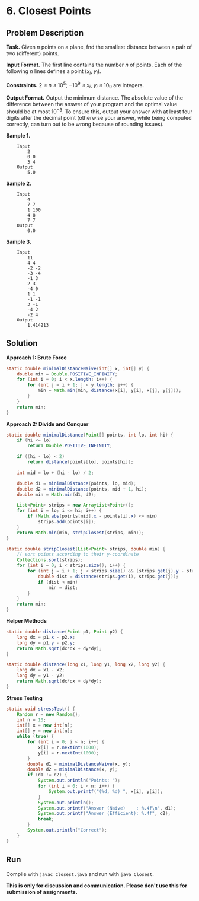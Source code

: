 # 6. Closest Points

## Problem Description

**Task.** Given _n_ points on a plane, fnd the smallest distance between a pair of two (different) points.

**Input Format.** The first line contains the number _n_ of points. Each of the following _n_ lines defines a point (_x_<sub>_i_</sub>, _y_<sub>_i_</sub>).

**Constraints.** 2 ≤ _n_ ≤ 10<sup>5</sup>; −10<sup>9</sup> ≤ _x_<sub>_i_</sub>, _y_<sub>_i_</sub> ≤ 10<sub>9</sub> are integers.

**Output Format.** Output the minimum distance. The absolute value of the difference between the answer of your program and the optimal value should be at most 10<sup>−3</sup>. To ensure this, output your answer with at least four digits after the decimal point (otherwise your answer, while being computed correctly, can turn out to be wrong because of rounding issues).

**Sample 1.**

```
    Input
        2
        0 0
        3 4
    Output
        5.0
```

**Sample 2.**

```
    Input
        4
        7 7
        1 100
        4 8
        7 7
    Output
        0.0
```

**Sample 3.**

```
    Input
        11
        4 4
        -2 -2
        -3 -4
        -1 3
        2 3
        -4 0
        1 1
        -1 -1
        3 -1
        -4 2
        -2 4
    Output
        1.414213
```
## Solution

**Approach 1: Brute Force**

```java
static double minimalDistanceNaive(int[] x, int[] y) {
    double min = Double.POSITIVE_INFINITY;
    for (int i = 0; i < x.length; i++) {
        for (int j = i + 1; j < y.length; j++) {
            min = Math.min(min, distance(x[i], y[i], x[j], y[j]));
        }
    }
    return min;
}
```

**Approach 2: Divide and Conquer**


```java
static double minimalDistance(Point[] points, int lo, int hi) {
    if (hi <= lo)
        return Double.POSITIVE_INFINITY;

    if ((hi - lo) < 2)
        return distance(points[lo], points[hi]);

    int mid = lo + (hi - lo) / 2;

    double d1 = minimalDistance(points, lo, mid);
    double d2 = minimalDistance(points, mid + 1, hi);
    double min = Math.min(d1, d2);

    List<Point> strips = new ArrayList<Point>();
    for (int i = lo; i <= hi; i++) {
        if (Math.abs(points[mid].x - points[i].x) <= min) 
            strips.add(points[i]);
    }
    return Math.min(min, stripClosest(strips, min));
}

static double stripClosest(List<Point> strips, double min) {
    // sort points according to their y-coordinate
    Collections.sort(strips);
    for (int i = 0; i < strips.size(); i++) {
        for (int j = i + 1; j < strips.size() && (strips.get(j).y - strips.get(i).y) <= min; j++) {
            double dist = distance(strips.get(i), strips.get(j));
            if (dist < min)
                min = dist;
        }
    }
    return min;
}
```

**Helper Methods**

```java
static double distance(Point p1, Point p2) {
    long dx = p1.x - p2.x;
    long dy = p1.y - p2.y;
    return Math.sqrt(dx*dx + dy*dy);
}

static double distance(long x1, long y1, long x2, long y2) {
    long dx = x1 - x2;
    long dy = y1 - y2;
    return Math.sqrt(dx*dx + dy*dy);
}
```

**Stress Testing**

```java
static void stressTest() {
    Random r = new Random();
    int n = 10;
    int[] x = new int[n];
    int[] y = new int[n];
    while (true) {
        for (int i = 0; i < n; i++) {
            x[i] = r.nextInt(1000);
            y[i] = r.nextInt(1000);
        }
        double d1 = minimalDistanceNaive(x, y);
        double d2 = minimalDistance(x, y);
        if (d1 != d2) {
            System.out.println("Points: ");
            for (int i = 0; i < n; i++) {
                System.out.printf("(%d, %d) ", x[i], y[i]);
            }
            System.out.println();
            System.out.printf("Answer (Naive)    : %.4f\n", d1);
            System.out.printf("Answer (Efficient): %.4f", d2);
            break;
        }
        System.out.println("Correct");
    }
}
```

## Run

Compile with `javac Closest.java` and run with `java Closest`.


**This is only for discussion and communication. Please don't use this for submission of assignments.**